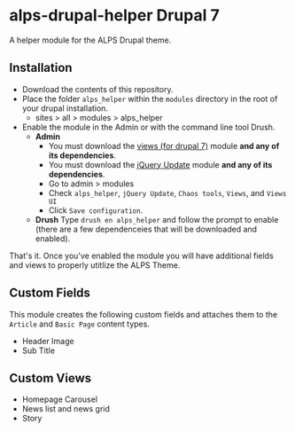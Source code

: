 # alps-drupal-helper Drupal 7
A helper module for the ALPS Drupal theme.

## Installation
- Download the contents of this repository.
- Place the folder `alps_helper` within the `modules` directory in the root of your drupal installation.
  * sites > all > modules > alps_helper
- Enable the module in the Admin or with the command line tool Drush.
  * **Admin**
    * You must download the [views (for drupal 7)](https://www.drupal.org/project/views) module **and any of its dependencies**.
    * You must download the [jQuery Update](https://www.drupal.org/project/jquery_update) module **and any of its dependencies**.
    * Go to admin > modules
    * Check `alps_helper`, `jQuery Update`, `Chaos tools`, `Views`, and `Views UI`
    * Click `Save configuration`.
  * **Drush** Type `drush en alps_helper` and follow the prompt to enable (there are a few dependenceies that will be downloaded and enabled).

That's it. Once you've enabled the module you will have additional fields and views to properly utitlize the ALPS Theme.

## Custom Fields
This module creates the following custom fields and attaches them to the `Article` and `Basic Page` content types.
- Header Image
- Sub Title

## Custom Views
- Homepage Carousel
- News list and news grid
- Story